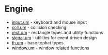 # Engine

* [input.um](input.um.md) - keyboard and mouse input
* [coll.um](coll.um.md) - collision checking
* [rect.um](rect.um.md) - rectangle types and utility functions
* [signal.um](signal.um.md) - utilities for event driven design
* [th.um](th.um.md) - base tophat types
* [window.um](window.um.md) - window related functions
